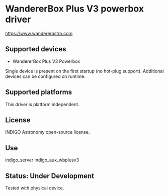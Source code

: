 # WandererBox Plus V3 powerbox driver

https://www.wandererastro.com

## Supported devices
* WandererBox Plus V3 Powerbox

Single device is present on the first startup (no hot-plug support). Additional devices can be configured on runtime.

## Supported platforms

This driver is platform independent.

## License

INDIGO Astronomy open-source license.

## Use

indigo_server indigo_aux_wbplusv3

## Status: Under Development

Tested with physical device.
